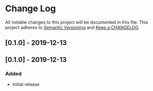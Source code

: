 # Change Log

All notable changes to this project will be documented in this file. This project adheres to [Semantic Versioning](http://semver.org/) and [Keep a CHANGELOG](http://keepachangelog.com/).

## [0.1.0] - 2019-12-13

## [0.1.0] - 2019-12-13

### Added

- Initial release

